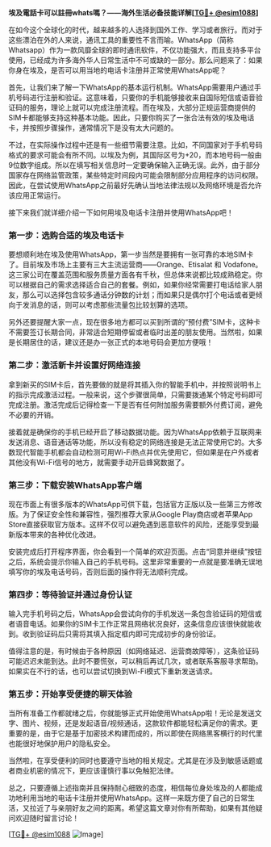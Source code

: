 **埃及電話卡可以註冊whats嗎？——海外生活必备技能详解[[TG💪+ @esim1088](https://t.me/s/esim1088)]**

在如今这个全球化的时代，越来越多的人选择到国外工作、学习或者旅行。而对于这些漂泊在外的人来说，通讯工具的重要性不言而喻。WhatsApp（简称Whatsapp）作为一款风靡全球的即时通讯软件，不仅功能强大，而且支持多平台使用，已经成为许多海外华人日常生活中不可或缺的一部分。那么问题来了：如果你身在埃及，是否可以用当地的电话卡注册并正常使用WhatsApp呢？

首先，让我们来了解一下WhatsApp的基本运行机制。WhatsApp需要用户通过手机号码进行注册和验证。这意味着，只要你的手机能够接收来自国际短信或语音验证码的服务，理论上就可以完成注册流程。而在埃及，大部分正规运营商提供的SIM卡都能够支持这种基本功能。因此，只要你购买了一张合法有效的埃及电话卡，并按照步骤操作，通常情况下是没有太大问题的。

不过，在实际操作过程中还是有一些细节需要注意。比如，不同国家对于手机号码格式的要求可能会有所不同。以埃及为例，其国际区号为+20，而本地号码一般由9位数字组成。所以在填写相关信息时一定要确保输入正确无误。此外，由于部分国家存在网络监管政策，某些特定时间段内可能会限制部分应用程序的访问权限。因此，在尝试使用WhatsApp之前最好先确认当地法律法规以及网络环境是否允许该应用正常运行。

接下来我们就详细介绍一下如何用埃及电话卡注册并使用WhatsApp吧！

### 第一步：选购合适的埃及电话卡

要想顺利地在埃及使用WhatsApp，第一步当然是要拥有一张可靠的本地SIM卡了。目前埃及市场上主要有三大主流运营商——Orange、Etisalat 和 Vodafone。这三家公司在覆盖范围和服务质量方面各有千秋，但总体来说都比较成熟稳定。你可以根据自己的需求选择适合自己的套餐。例如，如果你经常需要打电话给家人朋友，那么可以选择包含较多通话分钟数的计划；而如果只是偶尔打个电话或者更倾向于发消息的话，则可以考虑那些流量包比较划算的选项。

另外还要提醒大家一点，现在很多地方都可以买到所谓的“预付费”SIM卡，这种卡不需要签订长期合同，非常适合短期停留或者临时出差的朋友使用。当然啦，如果是长期居住的话，建议还是办一张正式的本地号码会更加方便哦！

### 第二步：激活新卡并设置好网络连接

拿到新买的SIM卡后，首先要做的就是将其插入你的智能手机中，并按照说明书上的指示完成激活过程。一般来说，这个步骤很简单，只需要拨通某个特定号码即可完成注册。激活完成后记得检查一下是否有任何附加服务需要额外付费订阅，避免不必要的开销。

接着就是确保你的手机已经开启了移动数据功能。因为WhatsApp依赖于互联网来发送消息、语音通话等功能，所以没有稳定的网络连接是无法正常使用它的。大多数现代智能手机都会自动检测可用Wi-Fi热点并优先使用它，但如果是在户外或者其他没有Wi-Fi信号的地方，就需要手动开启蜂窝数据了。

### 第三步：下载安装WhatsApp客户端

现在市面上有很多版本的WhatsApp可供下载，包括官方正版以及一些第三方修改版。为了保证安全性和兼容性，强烈推荐大家从Google Play商店或者苹果App Store直接获取官方版本。这样不仅可以避免遇到恶意软件的风险，还能享受到最新版本带来的各种优化改进。

安装完成后打开程序界面，你会看到一个简单的欢迎页面。点击“同意并继续”按钮之后，系统会提示你输入自己的手机号码。这里非常重要的一点就是要准确无误地填写你的埃及电话号码，否则后面的操作将无法顺利完成。

### 第四步：等待验证并通过身份认证

输入完手机号码之后，WhatsApp会尝试向你的手机发送一条包含验证码的短信或者语音电话。如果你的SIM卡工作正常且网络状况良好，这条信息应该很快就能收到。收到验证码后只需将其填入指定框内即可完成初步的身份验证。

值得注意的是，有时候由于各种原因（如网络延迟、运营商故障等），这条验证码可能迟迟未能到达。此时不要慌张，可以稍后再试几次，或者联系客服寻求帮助。如果实在不行的话，也可以尝试切换到Wi-Fi模式下重新发送请求。

### 第五步：开始享受便捷的聊天体验

当所有准备工作都就绪之后，你就能够正式开始使用WhatsApp啦！无论是发送文字、图片、视频，还是发起语音/视频通话，这款软件都能轻松满足你的需求。更重要的是，由于它是基于加密技术构建而成的，所以即使在网络黑客横行的时代里也能很好地保护用户的隐私安全。

当然啦，在享受便利的同时也要遵守当地的相关规定。尤其是在涉及到敏感话题或者商业机密的情况下，更应该谨慎行事以免触犯法律。

总之，只要遵循上述指南并且保持耐心细致的态度，相信每位身处埃及的人都能成功地利用当地的电话卡注册并使用WhatsApp。这样一来既方便了自己的日常生活，又拉近了与亲朋好友之间的距离。希望这篇文章对你有所帮助，如果有其他疑问欢迎随时留言讨论！

[[TG💪+ @esim1088](https://t.me/s/esim1088) ![Image](https://i.postimg.cc/4NQfJmqS/Snipaste-2025-05-13-00-14-12.png)]